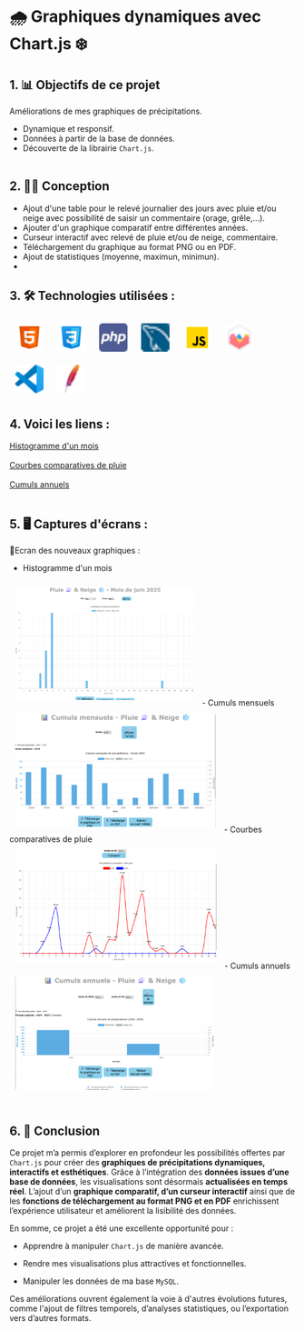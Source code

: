 # 🌧️ Graphiques dynamiques avec Chart.js ❄️ #

## 1. 📊 Objectifs de ce projet

Améliorations de mes graphiques de précipitations.<br>
- Dynamique et responsif.
- Données à partir de la base de données.
- Découverte de la librairie `Chart.js`.
<br /><br />

## 2. 👩‍💻 Conception

- Ajout d'une table pour le relevé journalier des jours avec pluie et/ou neige avec possibilité de saisir un commentaire (orage, grêle,...).
- Ajouter d'un graphique comparatif entre différentes années.
- Curseur interactif avec relevé de pluie et/ou de neige, commentaire.
- Téléchargement du graphique au format PNG ou en PDF.
- Ajout de statistiques (moyenne, maximun, minimun).
- 

## 3. 🛠️ Technologies utilisées : 
<a href="https://en.wikipedia.org/wiki/HTML5" target="_blank"><img style="margin: 10px" src="images/html5.png" alt="HTML5" title="HTML5" height="50" /></a>
<a href="https://www.w3schools.com/css/" target="_blank"><img style="margin: 10px" src="images/css3.png" alt="CSS3" title="CSS3" height="50" /></a>
<a href="https://www.php.net/" target="_blank"><img style="margin: 10px" src="images/php.png" alt="PHP" title="PHP" height="50" /></a>
<a href="https://www.mysql.com/" target="_blank"><img style="margin: 10px" src="images/mysql.png" alt="MySQL" title="MySQL" height="50" /></a>
<a href="https://www.javascript.com/" target="_blank"><img style="margin: 10px" src="images/js.png" alt="JavaScript" title="JavaScript" height="50" /></a>
<a href="https://www.chartjs.org/" target="_blank"><img style="margin: 10px" src="images/Chartjs.png" alt="Chartjs" title="Chartjs" height="50" /></a>
<a href="https://code.visualstudio.com/" target="_blank"><img style="margin: 10px" src="images/visualStudiocode.png" alt="Visual Studio Code" title="Visual Studio Code" height="50" /></a>
<a href="https://httpd.apache.org" target="_blank"><img style="margin: 10px" src="images/apache.png" alt="Apache" title="Apache" height="50" /></a>  

## 4. Voici les liens :

<a href="http://nelly.babin.free.fr/meteo/dynamique.php" target="_blank" title="Histogramme d'un mois">Histogramme d'un mois </a>
<br /><br />
<a href="http://nelly.babin.free.fr/meteo/comparaison.php" target="_blank" title="Courbes comparatives de pluie">Courbes comparatives de pluie </a>
<br /><br />
<a href="http://nelly.babin.free.fr/meteo/cumuls_annuels.php" target="_blank" title="Cumuls annuels">Cumuls annuels</a>
<br /><br />

## 5. 🖥️ Captures d'écrans : 

🎴Ecran des nouveaux graphiques :<br />
- Histogramme d'un mois
<img style="margin: 10px" src="images/dynamique.png" alt="Histogramme d'un mois" title="Histogramme d'un mois" height="200px" />
- Cumuls mensuels
<img style="margin: 10px" src="images/cumuls_mensuels.png" alt="Cumuls mensuels" title="Cumuls mensuels" height="200px" />  
- Courbes comparatives de pluie
<img style="margin: 10px" src="images/comparaison.png" alt="Courbes comparatives de pluie" title="Courbes comparatives de pluie" height="200px" />
- Cumuls annuels
<img style="margin: 10px" src="images/cumuls_annuels.png" alt="Cumuls annuels" title="Cumuls annuels" height="200px" />
<br /><br />

## 6. 📝 Conclusion

Ce projet m’a permis d’explorer en profondeur les possibilités offertes par `Chart.js` pour créer des <b>graphiques de précipitations dynamiques, interactifs et esthétiques</b>. Grâce à l’intégration des <b>données issues d’une base de données</b>, les visualisations sont désormais <b>actualisées en temps réel</b>. L’ajout d’un <b>graphique comparatif, d’un curseur interactif</b> ainsi que de les <b>fonctions de téléchargement au format PNG et en PDF</b> enrichissent l’expérience utilisateur et améliorent la lisibilité des données.

En somme, ce projet a été une excellente opportunité pour :

- Apprendre à manipuler `Chart.js` de manière avancée.

- Rendre mes visualisations plus attractives et fonctionnelles.

- Manipuler les données de ma base `MySQL`.

Ces améliorations ouvrent également la voie à d'autres évolutions futures, comme l'ajout de filtres temporels, d’analyses statistiques, ou l’exportation vers d’autres formats.